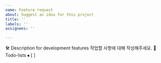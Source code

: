 ```yaml
---
name: Feature request
about: Suggest an idea for this project
title: ''
labels: ''
assignees: ''

---
```


🛠️ Description for development features
작업할 사항에 대해 작성해주세요.
📝 Todo-lists
⦁	[ ]
